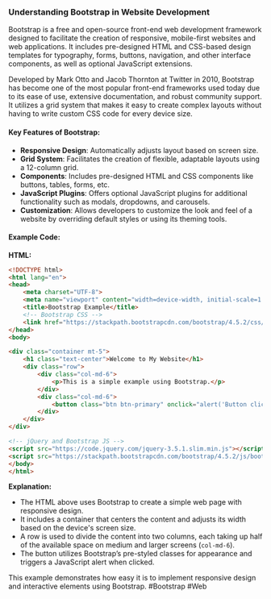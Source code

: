 ### Understanding Bootstrap in Website Development

Bootstrap is a free and open-source front-end web development framework designed to facilitate the creation of responsive, mobile-first websites and web applications. It includes pre-designed HTML and CSS-based design templates for typography, forms, buttons, navigation, and other interface components, as well as optional JavaScript extensions.

Developed by Mark Otto and Jacob Thornton at Twitter in 2010, Bootstrap has become one of the most popular front-end frameworks used today due to its ease of use, extensive documentation, and robust community support. It utilizes a grid system that makes it easy to create complex layouts without having to write custom CSS code for every device size.

#### Key Features of Bootstrap:
- **Responsive Design**: Automatically adjusts layout based on screen size.
- **Grid System**: Facilitates the creation of flexible, adaptable layouts using a 12-column grid.
- **Components**: Includes pre-designed HTML and CSS components like buttons, tables, forms, etc.
- **JavaScript Plugins**: Offers optional JavaScript plugins for additional functionality such as modals, dropdowns, and carousels.
- **Customization**: Allows developers to customize the look and feel of a website by overriding default styles or using its theming tools.

#### Example Code:

**HTML:**
```html
<!DOCTYPE html>
<html lang="en">
<head>
    <meta charset="UTF-8">
    <meta name="viewport" content="width=device-width, initial-scale=1.0">
    <title>Bootstrap Example</title>
    <!-- Bootstrap CSS -->
    <link href="https://stackpath.bootstrapcdn.com/bootstrap/4.5.2/css/bootstrap.min.css" rel="stylesheet">
</head>
<body>

<div class="container mt-5">
    <h1 class="text-center">Welcome to My Website</h1>
    <div class="row">
        <div class="col-md-6">
            <p>This is a simple example using Bootstrap.</p>
        </div>
        <div class="col-md-6">
            <button class="btn btn-primary" onclick="alert('Button clicked!')">Click Me</button>
        </div>
    </div>
</div>

<!-- jQuery and Bootstrap JS -->
<script src="https://code.jquery.com/jquery-3.5.1.slim.min.js"></script>
<script src="https://stackpath.bootstrapcdn.com/bootstrap/4.5.2/js/bootstrap.bundle.min.js"></script>
</body>
</html>
```

**Explanation:**
- The HTML above uses Bootstrap to create a simple web page with responsive design.
- It includes a container that centers the content and adjusts its width based on the device's screen size.
- A row is used to divide the content into two columns, each taking up half of the available space on medium and larger screens (`col-md-6`).
- The button utilizes Bootstrap’s pre-styled classes for appearance and triggers a JavaScript alert when clicked.

This example demonstrates how easy it is to implement responsive design and interactive elements using Bootstrap. #Bootstrap #Web
